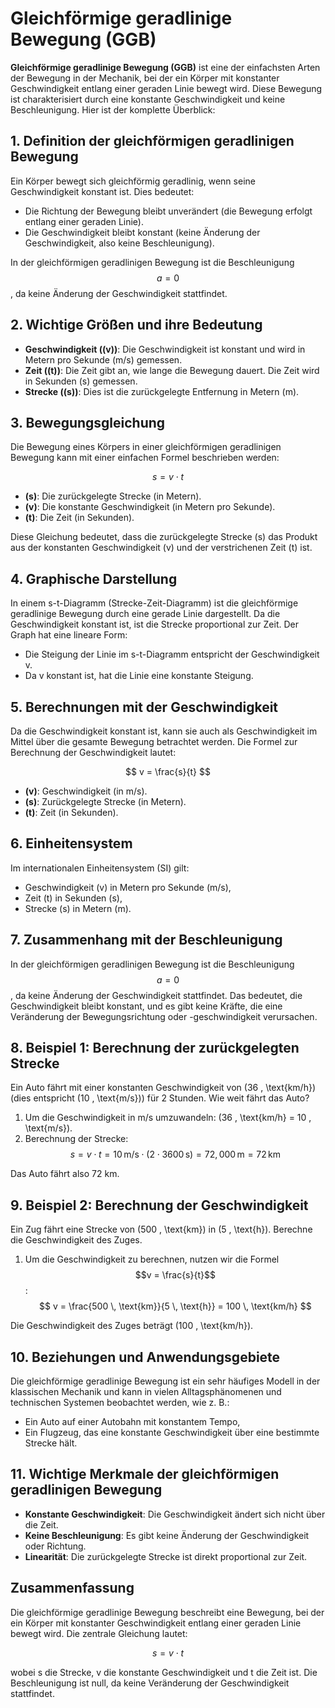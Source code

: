 # Gleichförmige geradlinige Bewegung (GGB)

**Gleichförmige geradlinige Bewegung (GGB)** ist eine der einfachsten Arten der Bewegung in der Mechanik, bei der ein Körper mit konstanter Geschwindigkeit entlang einer geraden Linie bewegt wird. Diese Bewegung ist charakterisiert durch eine konstante Geschwindigkeit und keine Beschleunigung. Hier ist der komplette Überblick:

## 1. Definition der gleichförmigen geradlinigen Bewegung
Ein Körper bewegt sich gleichförmig geradlinig, wenn seine Geschwindigkeit konstant ist. Dies bedeutet:
- Die Richtung der Bewegung bleibt unverändert (die Bewegung erfolgt entlang einer geraden Linie).
- Die Geschwindigkeit bleibt konstant (keine Änderung der Geschwindigkeit, also keine Beschleunigung).

In der gleichförmigen geradlinigen Bewegung ist die Beschleunigung $$a = 0$$, da keine Änderung der Geschwindigkeit stattfindet.

## 2. Wichtige Größen und ihre Bedeutung
- **Geschwindigkeit (\(v\))**: Die Geschwindigkeit ist konstant und wird in Metern pro Sekunde (m/s) gemessen.
- **Zeit (\(t\))**: Die Zeit gibt an, wie lange die Bewegung dauert. Die Zeit wird in Sekunden (s) gemessen.
- **Strecke (\(s\))**: Dies ist die zurückgelegte Entfernung in Metern (m).

## 3. Bewegungsgleichung
Die Bewegung eines Körpers in einer gleichförmigen geradlinigen Bewegung kann mit einer einfachen Formel beschrieben werden:

$$
s = v \cdot t
$$

- **\(s\)**: Die zurückgelegte Strecke (in Metern).
- **\(v\)**: Die konstante Geschwindigkeit (in Metern pro Sekunde).
- **\(t\)**: Die Zeit (in Sekunden).

Diese Gleichung bedeutet, dass die zurückgelegte Strecke \(s\) das Produkt aus der konstanten Geschwindigkeit \(v\) und der verstrichenen Zeit \(t\) ist.

## 4. Graphische Darstellung
In einem s-t-Diagramm (Strecke-Zeit-Diagramm) ist die gleichförmige geradlinige Bewegung durch eine gerade Linie dargestellt. Da die Geschwindigkeit konstant ist, ist die Strecke proportional zur Zeit. Der Graph hat eine lineare Form:

- Die Steigung der Linie im s-t-Diagramm entspricht der Geschwindigkeit v.
- Da v konstant ist, hat die Linie eine konstante Steigung.

## 5. Berechnungen mit der Geschwindigkeit
Da die Geschwindigkeit konstant ist, kann sie auch als Geschwindigkeit im Mittel über die gesamte Bewegung betrachtet werden. Die Formel zur Berechnung der Geschwindigkeit lautet:

$$
v = \frac{s}{t}
$$

- **\(v\)**: Geschwindigkeit (in m/s).
- **\(s\)**: Zurückgelegte Strecke (in Metern).
- **\(t\)**: Zeit (in Sekunden).

## 6. Einheitensystem
Im internationalen Einheitensystem (SI) gilt:
- Geschwindigkeit \(v\) in Metern pro Sekunde (m/s),
- Zeit \(t\) in Sekunden (s),
- Strecke \(s\) in Metern (m).

## 7. Zusammenhang mit der Beschleunigung
In der gleichförmigen geradlinigen Bewegung ist die Beschleunigung $$a = 0$$, da keine Änderung der Geschwindigkeit stattfindet. Das bedeutet, die Geschwindigkeit bleibt konstant, und es gibt keine Kräfte, die eine Veränderung der Bewegungsrichtung oder -geschwindigkeit verursachen.

## 8. Beispiel 1: Berechnung der zurückgelegten Strecke
Ein Auto fährt mit einer konstanten Geschwindigkeit von \(36 \, \text{km/h}\) (dies entspricht \(10 \, \text{m/s}\)) für 2 Stunden. Wie weit fährt das Auto?

1. Um die Geschwindigkeit in m/s umzuwandeln: \(36 \, \text{km/h} = 10 \, \text{m/s}\).
2. Berechnung der Strecke:
   $$
   s = v \cdot t = 10 \, \text{m/s} \cdot (2 \cdot 3600 \, \text{s}) = 72{,}000 \, \text{m} = 72 \, \text{km}
   $$

Das Auto fährt also 72 km.

## 9. Beispiel 2: Berechnung der Geschwindigkeit
Ein Zug fährt eine Strecke von \(500 \, \text{km}\) in \(5 \, \text{h}\). Berechne die Geschwindigkeit des Zuges.

1. Um die Geschwindigkeit zu berechnen, nutzen wir die Formel $$v = \frac{s}{t}$$:
   $$
   v = \frac{500 \, \text{km}}{5 \, \text{h}} = 100 \, \text{km/h}
   $$

Die Geschwindigkeit des Zuges beträgt \(100 \, \text{km/h}\).

## 10. Beziehungen und Anwendungsgebiete
Die gleichförmige geradlinige Bewegung ist ein sehr häufiges Modell in der klassischen Mechanik und kann in vielen Alltagsphänomenen und technischen Systemen beobachtet werden, wie z. B.:
- Ein Auto auf einer Autobahn mit konstantem Tempo,
- Ein Flugzeug, das eine konstante Geschwindigkeit über eine bestimmte Strecke hält.

## 11. Wichtige Merkmale der gleichförmigen geradlinigen Bewegung
- **Konstante Geschwindigkeit**: Die Geschwindigkeit ändert sich nicht über die Zeit.
- **Keine Beschleunigung**: Es gibt keine Änderung der Geschwindigkeit oder Richtung.
- **Linearität**: Die zurückgelegte Strecke ist direkt proportional zur Zeit.

## Zusammenfassung
Die gleichförmige geradlinige Bewegung beschreibt eine Bewegung, bei der ein Körper mit konstanter Geschwindigkeit entlang einer geraden Linie bewegt wird. Die zentrale Gleichung lautet:

$$
s = v \cdot t
$$

wobei s die Strecke, v die konstante Geschwindigkeit und t die Zeit ist. 
Die Beschleunigung ist null, da keine Veränderung der Geschwindigkeit stattfindet.
